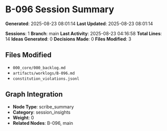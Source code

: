 

<!-- DSPY_ROLE: implementer -->
<!-- DSPY_AUTHORITY: scribe_session_insights -->
<!-- DSPY_FILES: artifacts/worklogs/B-096.md, artifacts/summaries/B-096-summary.md -->
<!-- DSPY_CONTEXT: AI-generated summary of Scribe brainstorming session with actionable insights -->
<!-- DSPY_VALIDATION: session_analysis, decision_tracking, implementation_progress -->
<!-- DSPY_RESPONSIBILITIES: context_capture, insight_extraction, progress_tracking -->
<!-- GRAPH_NODE_TYPE: scribe_summary -->
<!-- GRAPH_CATEGORY: session_insights -->
<!-- GRAPH_WEIGHT: 0 -->
<!-- CREATED_AT: 2025-08-23T08:01:14.709547 -->
<!-- UPDATED_AT: 2025-08-23T08:01:14.709553 -->
<!-- SESSION_COUNT: 1 -->
<!-- IDEAS_COUNT: 0 -->
<!-- DECISIONS_COUNT: 0 -->
<!-- BRANCH: main -->
<!-- LAST_ACTIVITY: 2025-08-23 04:16:58 -->

# B-096 Session Summary

**Generated**: 2025-08-23 08:01:14
**Last Updated**: 2025-08-23 08:01:14

**Sessions**: 1
**Branch**: main
**Last Activity**: 2025-08-23 04:16:58
**Total Lines**: 14
**Ideas Generated**: 0
**Decisions Made**: 0
**Files Modified**: 3

## Files Modified
- `000_core/000_backlog.md`
- `artifacts/worklogs/B-096.md`
- `constitution_violations.jsonl`

## Graph Integration
- **Node Type**: scribe_summary
- **Category**: session_insights
- **Weight**: 0
- **Related Nodes**: B-096, main

